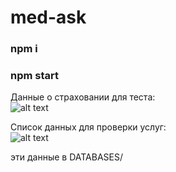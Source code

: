 # med-ask

### npm i
### npm start


Данные о страховании для теста:  
![alt text](https://i.ibb.co/JCZZcW2/1.png)  






Список данных для проверки услуг:  
![alt text](https://i.ibb.co/tsmR2n2/2.png)  

эти данные в DATABASES/
